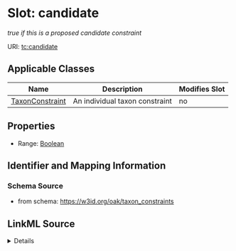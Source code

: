 

# Slot: candidate


_true if this is a proposed candidate constraint_



URI: [tc:candidate](https://w3id.org/linkml/taxon_constraints/candidate)



<!-- no inheritance hierarchy -->





## Applicable Classes

| Name | Description | Modifies Slot |
| --- | --- | --- |
| [TaxonConstraint](TaxonConstraint.md) | An individual taxon constraint |  no  |







## Properties

* Range: [Boolean](Boolean.md)





## Identifier and Mapping Information







### Schema Source


* from schema: https://w3id.org/oak/taxon_constraints




## LinkML Source

<details>
```yaml
name: candidate
description: true if this is a proposed candidate constraint
from_schema: https://w3id.org/oak/taxon_constraints
rank: 1000
alias: candidate
owner: TaxonConstraint
domain_of:
- TaxonConstraint
range: boolean

```
</details>